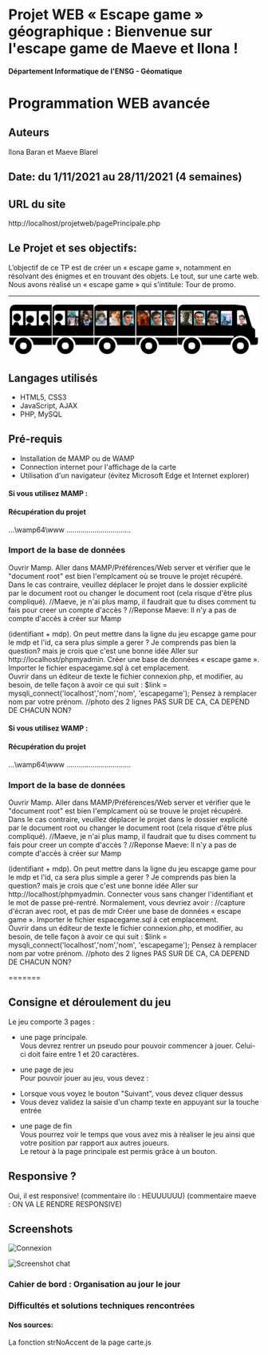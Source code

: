 Projet WEB « Escape game » géographique : Bienvenue sur l'escape game de Maeve et Ilona !
=======

#### Département Informatique de l'ENSG - Géomatique
# Programmation WEB avancée

## Auteurs
Ilona Baran et Maeve Blarel

## Date: du 1/11/2021 au 28/11/2021 (4 semaines)

## URL du site
http://localhost/projetweb/pagePrincipale.php

## Le Projet et ses objectifs:
L’objectif de ce TP est de créer un « escape game », notamment en résolvant des énigmes et en trouvant 
des objets. Le tout, sur une carte web.
Nous avons réalisé un « escape game » qui s'intitule: Tour de promo.

***
![PojetWeb](images/bus/bus1_14.png)

## Langages utilisés
+ HTML5, CSS3
+ JavaScript, AJAX
+ PHP, MySQL

## Pré-requis
+ Installation de MAMP ou de WAMP  
+ Connection internet pour l'affichage de la carte  
+ Utilisation d'un navigateur (évitez Microsoft Edge et Internet explorer)

#### Si vous utilisez MAMP :

#### Récupération du projet #
...\wamp64\www 
................................

### Import de la base de données #
Ouvrir Mamp. 
Aller dans MAMP/Préférences/Web server et vérifier que le "document root" est bien l'emplcament où se trouve le projet récupéré. Dans le cas contraire, veuillez déplacer le projet dans le dossier explicité par le document root ou changer le document root (cela risque d'être plus compliqué).
//Maeve, je n'ai plus mamp, il faudrait que tu dises comment tu fais pour creer un compte d'accès ? 
//Reponse Maeve: Il n'y a pas de compte d'accès à créer sur Mamp

(identifiant + mdp). On peut mettre dans la ligne du jeu escapge game pour le mdp et l'id, ca sera plus simple a gerer ?   Je comprends pas bien la question? mais je crois que c'est une bonne idée
Aller sur http://localhost/phpmyadmin.
Créer une base de données « escape game ».
Importer le fichier espacegame.sql à cet emplacement.  
Ouvrir dans un éditeur de texte le fichier connexion.php, et modifier, au besoin, de telle façon à avoir ce qui suit : $link = mysqli_connect('localhost','nom','nom', 'escapegame'); 
Pensez à remplacer nom par votre prénom.
//photo des 2 lignes PAS SUR DE CA, CA DEPEND DE CHACUN NON?


#### Si vous utilisez WAMP : 

#### Récupération du projet #
...\wamp64\www 
................................

### Import de la base de données #
Ouvrir Mamp. 
Aller dans MAMP/Préférences/Web server et vérifier que le "document root" est bien l'emplcament où se trouve le projet récupéré. Dans le cas contraire, veuillez déplacer le projet dans le dossier explicité par le document root ou changer le document root (cela risque d'être plus compliqué).
//Maeve, je n'ai plus mamp, il faudrait que tu dises comment tu fais pour creer un compte d'accès ? 
//Reponse Maeve: Il n'y a pas de compte d'accès à créer sur Mamp

(identifiant + mdp). On peut mettre dans la ligne du jeu escapge game pour le mdp et l'id, ca sera plus simple a gerer ?   Je comprends pas bien la question? mais je crois que c'est une bonne idée
Aller sur http://localhost/phpmyadmin.
Connecter vous sans changer l'identifiant et le mot de passe pré-rentré. Normalement, vous devriez avoir : //capture d'écran avec root, et pas de mdr
Créer une base de données « escape game ».
Importer le fichier espacegame.sql à cet emplacement.  
Ouvrir dans un éditeur de texte le fichier connexion.php, et modifier, au besoin, de telle façon à avoir ce qui suit : $link = mysqli_connect('localhost','nom','nom', 'escapegame'); 
Pensez à remplacer nom par votre prénom.
//photo des 2 lignes PAS SUR DE CA, CA DEPEND DE CHACUN NON?

=======

## Consigne et déroulement du jeu
Le jeu comporte 3 pages :   
- une page principale.   
Vous devrez rentrer un pseudo pour pouvoir commencer à jouer. Celui-ci doit faire entre 1 et 20 caractères.   

- une page de jeu   
Pour pouvoir jouer au jeu, vous devez :   

+ Lorsque vous voyez le bouton "Suivant", vous devez cliquer dessus   
+ Vous devez validez la saisie d'un champ texte en appuyant sur la touche entrée

- une page de fin   
Vous pourrez voir le temps que vous avez mis à réaliser le jeu ainsi que votre position par rapport aux autres joueurs.  
Le retour à la page principale est permis grâce à un bouton. 

## Responsive ?
Oui, il est responsive! (commentaire ilo : HEUUUUUU) (commentaire maeve : ON VA LE RENDRE RESPONSIVE)

## Screenshots 
![Connexion](https://i.imgur.com/BxP73v9.png)

![Screenshot chat](https://i.imgur.com/AyQYan5.png)

### Cahier de bord : Organisation au jour le jour

### Difficultés et solutions techniques rencontrées

#### Nos sources:
La fonction strNoAccent de la page carte.js
